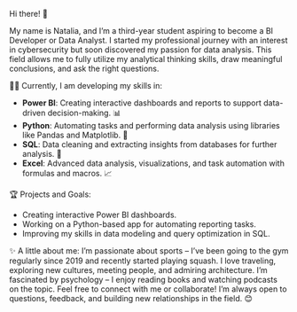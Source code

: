 Hi there! 👋

My name is Natalia, and I’m a third-year student aspiring to become a BI Developer or Data Analyst.
I started my professional journey with an interest in cybersecurity but soon discovered my passion for data analysis. 
This field allows me to fully utilize my analytical thinking skills, draw meaningful conclusions, and ask the right questions.

👩‍💻 Currently, I am developing my skills in:
- **Power BI**: Creating interactive dashboards and reports to support data-driven decision-making. 📊  
- **Python**: Automating tasks and performing data analysis using libraries like Pandas and Matplotlib. 🐍  
- **SQL**: Data cleaning and extracting insights from databases for further analysis. 💾  
- **Excel**: Advanced data analysis, visualizations, and task automation with formulas and macros. 📈  

🏆 Projects and Goals:
- Creating interactive Power BI dashboards.  
- Working on a Python-based app for automating reporting tasks.  
- Improving my skills in data modeling and query optimization in SQL.

✨ A little about me:
I’m passionate about sports – I’ve been going to the gym regularly since 2019 and recently started playing squash.
I love traveling, exploring new cultures, meeting people, and admiring architecture.
I’m fascinated by psychology – I enjoy reading books and watching podcasts on the topic.
Feel free to connect with me or collaborate! I’m always open to questions, feedback, and building new relationships in the field. 😊
